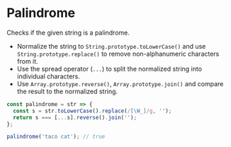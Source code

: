 # Palindrome

Checks if the given string is a palindrome.

* Normalize the string to `String.prototype.toLowerCase()` and use `String.prototype.replace()` to remove non-alphanumeric characters from it.
* Use the spread operator (`...`) to split the normalized string into individual characters.
* Use `Array.prototype.reverse()`, `Array.prototype.join()` and compare the result to the normalized string.

```js
const palindrome = str => {
  const s = str.toLowerCase().replace(/[\W_]/g, '');
  return s === [...s].reverse().join('');
};
```

```js
palindrome('taco cat'); // true
```

